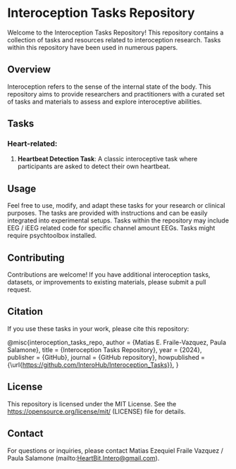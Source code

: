 # Interoception Tasks Repository

Welcome to the Interoception Tasks Repository! This repository contains a collection of tasks and resources related to interoception research. Tasks within this repository have been used in numerous papers.

## Overview

Interoception refers to the sense of the internal state of the body. This repository aims to provide researchers and practitioners with a curated set of tasks and materials to assess and explore interoceptive abilities.

## Tasks
### Heart-related:
1. **Heartbeat Detection Task**: A classic interoceptive task where participants are asked to detect their own heartbeat.

## Usage

Feel free to use, modify, and adapt these tasks for your research or clinical purposes. The tasks are provided with instructions and can be easily integrated into experimental setups.
Tasks within the repository may include EEG / iEEG related code for specific channel amount EEGs.
Tasks might require psychtoolbox installed.

## Contributing

Contributions are welcome! If you have additional interoception tasks, datasets, or improvements to existing materials, please submit a pull request.

## Citation

If you use these tasks in your work, please cite this repository:

@misc{interoception_tasks_repo,
author = {Matias E. Fraile-Vazquez, Paula Salamone},
title = {Interoception Tasks Repository},
year = {2024},
publisher = {GitHub},
journal = {GitHub repository},
howpublished = {\url{https://github.com/InteroHub/Interoception_Tasks}},
}

## License

This repository is licensed under the MIT License. See the https://opensource.org/license/mit/ (LICENSE) file for details.

## Contact

For questions or inquiries, please contact Matias Ezequiel Fraile Vazquez / Paula Salamone (mailto:HeartBit.Intero@gmail.com).
